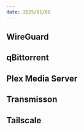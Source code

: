 ```yaml
---
date: 2025/01/08
---
```

## WireGuard
## qBittorrent
## Plex Media Server
## Transmisson
## Tailscale